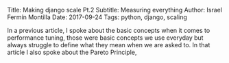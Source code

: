 Title: Making django scale Pt.2
Subtitle: Measuring everything
Author: Israel Fermín Montilla
Date: 2017-09-24
Tags: python, django, scaling


In a previous article, I spoke about the basic concepts when it comes to performance
tuning, those were basic concepts we use everyday but always struggle to define what
they mean when we are asked to. In that article I also spoke about the Pareto Principle,

